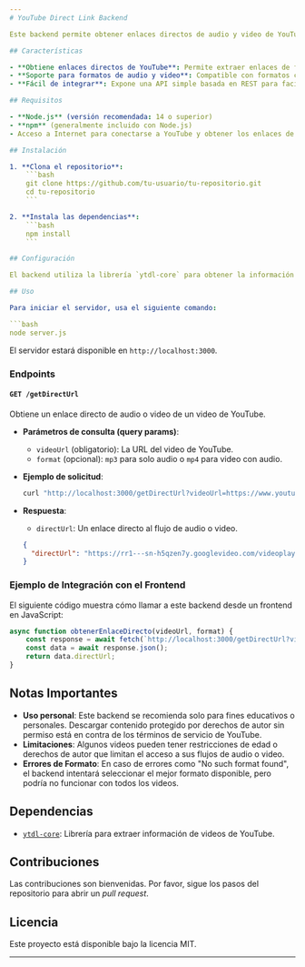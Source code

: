 ```yaml
---
# YouTube Direct Link Backend

Este backend permite obtener enlaces directos de audio y video de YouTube usando la librería `ytdl-core`, de modo que aplicaciones frontend o servicios de descarga puedan acceder a ellos fácilmente.

## Características

- **Obtiene enlaces directos de YouTube**: Permite extraer enlaces de flujo de solo audio o video con audio directamente desde YouTube.
- **Soporte para formatos de audio y video**: Compatible con formatos como MP3 y MP4, incluyendo calidad ajustable.
- **Fácil de integrar**: Expone una API simple basada en REST para facilitar la integración con aplicaciones frontend.

## Requisitos

- **Node.js** (versión recomendada: 14 o superior)
- **npm** (generalmente incluido con Node.js)
- Acceso a Internet para conectarse a YouTube y obtener los enlaces de los videos.

## Instalación

1. **Clona el repositorio**:
    ```bash
    git clone https://github.com/tu-usuario/tu-repositorio.git
    cd tu-repositorio
    ```

2. **Instala las dependencias**:
    ```bash
    npm install
    ```

## Configuración

El backend utiliza la librería `ytdl-core` para obtener la información de los videos de YouTube. No requiere una configuración adicional más allá de instalar Node.js y las dependencias necesarias.

## Uso

Para iniciar el servidor, usa el siguiente comando:

```bash
node server.js
```

El servidor estará disponible en `http://localhost:3000`.

### Endpoints

#### `GET /getDirectUrl`

Obtiene un enlace directo de audio o video de un video de YouTube.

- **Parámetros de consulta (query params)**:
  - `videoUrl` (obligatorio): La URL del video de YouTube.
  - `format` (opcional): `mp3` para solo audio o `mp4` para video con audio.

- **Ejemplo de solicitud**:
    ```bash
    curl "http://localhost:3000/getDirectUrl?videoUrl=https://www.youtube.com/watch?v=WPNAy5EXGkI&format=mp3"
    ```

- **Respuesta**:
  - `directUrl`: Un enlace directo al flujo de audio o video.
  
  ```json
  {
    "directUrl": "https://rr1---sn-h5qzen7y.googlevideo.com/videoplayback?...&itag=251&source=youtube&..."
  }
  ```

### Ejemplo de Integración con el Frontend

El siguiente código muestra cómo llamar a este backend desde un frontend en JavaScript:

```javascript
async function obtenerEnlaceDirecto(videoUrl, format) {
    const response = await fetch(`http://localhost:3000/getDirectUrl?videoUrl=${encodeURIComponent(videoUrl)}&format=${format}`);
    const data = await response.json();
    return data.directUrl;
}
```

## Notas Importantes

- **Uso personal**: Este backend se recomienda solo para fines educativos o personales. Descargar contenido protegido por derechos de autor sin permiso está en contra de los términos de servicio de YouTube.
- **Limitaciones**: Algunos videos pueden tener restricciones de edad o derechos de autor que limitan el acceso a sus flujos de audio o video.
- **Errores de Formato**: En caso de errores como "No such format found", el backend intentará seleccionar el mejor formato disponible, pero podría no funcionar con todos los videos.

## Dependencias

- [`ytdl-core`](https://www.npmjs.com/package/ytdl-core): Librería para extraer información de videos de YouTube.

## Contribuciones

Las contribuciones son bienvenidas. Por favor, sigue los pasos del repositorio para abrir un *pull request*.

## Licencia

Este proyecto está disponible bajo la licencia MIT.

--- 
```

